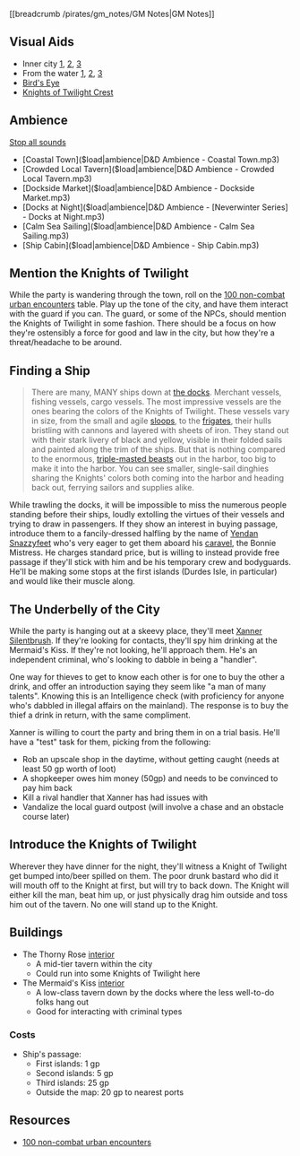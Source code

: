 [[breadcrumb /pirates/gm_notes/GM Notes|GM Notes]]

## Visual Aids

* Inner city [1](^pirates/lords_landing_2.jpg), [2](^pirates/lords_landing_4.jpg), [3](^pirates/lords_landing_6.jpg)
* From the water [1](^pirates/lords_landing_1.jpg), [2](^pirates/lords_landing_docks.png), [3](^pirates/lords_landing_5.jpg)
* [Bird's Eye](^pirates/lords_landing_3.jpg)
* [Knights of Twilight Crest](^pirates/knights_of_twilight_crest.png)

## Ambience

[Stop all sounds]($stop|all|none)

* [Coastal Town]($load|ambience|D&D Ambience - Coastal Town.mp3)
* [Crowded Local Tavern]($load|ambience|D&D Ambience - Crowded Local Tavern.mp3)
* [Dockside Market]($load|ambience|D&D Ambience - Dockside Market.mp3)
* [Docks at Night]($load|ambience|D&D Ambience - [Neverwinter Series] - Docks at Night.mp3)
* [Calm Sea Sailing]($load|ambience|D&D Ambience - Calm Sea Sailing.mp3)
* [Ship Cabin]($load|ambience|D&D Ambience - Ship Cabin.mp3)

## Mention the Knights of Twilight

While the party is wandering through the town, roll on the [100 non-combat urban encounters](https://www.dndspeak.com/2021/07/100-non-combat-urban-encounters/) table. Play up the tone of the city, and have them interact with the guard if you can. The guard, or some of the NPCs, should mention the Knights of Twilight in some fashion. There should be a focus on how they're ostensibly a force for good and law in the city, but how they're a threat/headache to be around.

## Finding a Ship

> There are many, MANY ships down at [the docks](^pirates/lords_landing_docks.png). Merchant vessels, fishing vessels, cargo vessels. The most impressive vessels are the ones bearing the colors of the Knights of Twilight. These vessels vary in size, from the small and agile [sloops](^pirates/sloop.jpg), to the [frigates](^pirates/light_frigate.jpg), their hulls bristling with cannons and layered with sheets of iron. They stand out with their stark livery of black and yellow, visible in their folded sails and painted along the trim of the ships. But that is nothing compared to the enormous, [triple-masted beasts](^pirates/heavy_frigate_2.jpg) out in the harbor, too big to make it into the harbor. You can see smaller, single-sail dinghies sharing the Knights' colors both coming into the harbor and heading back out, ferrying sailors and supplies alike.

While trawling the docks, it will be impossible to miss the numerous people standing before their ships, loudly extolling the virtues of their vessels and trying to draw in passengers. If they show an interest in buying passage, introduce them to a fancily-dressed halfling by the name of [Yendan Snazzyfeet](^pirates/yendan_snazzyfeet.jpg) who's very eager to get them aboard his [caravel](^pirates/caravel.jpg), the Bonnie Mistress. He charges standard price, but is willing to instead provide free passage if they'll stick with him and be his temporary crew and bodyguards. He'll be making some stops at the first islands (Durdes Isle, in particular) and would like their muscle along.

## The Underbelly of the City

While the party is hanging out at a skeevy place, they'll meet [Xanner Silentbrush](^pirates/xanner_silentbrush.png). If they're looking for contacts, they'll spy him drinking at the Mermaid's Kiss. If they're not looking, he'll approach them. He's an independent criminal, who's looking to dabble in being a "handler".

One way for thieves to get to know each other is for one to buy the other a drink, and offer an introduction saying they seem like "a man of many talents". Knowing this is an Intelligence check (with proficiency for anyone who's dabbled in illegal affairs on the mainland). The response is to buy the thief a drink in return, with the same compliment.

Xanner is willing to court the party and bring them in on a trial basis. He'll have a "test" task for them, picking from the following:

* Rob an upscale shop in the daytime, without getting caught (needs at least 50 gp worth of loot)
* A shopkeeper owes him money (50gp) and needs to be convinced to pay him back
* Kill a rival handler that Xanner has had issues with
* Vandalize the local guard outpost (will involve a chase and an obstacle course later)

## Introduce the Knights of Twilight

Wherever they have dinner for the night, they'll witness a Knight of Twilight get bumped into/beer spilled on them. The poor drunk bastard who did it will mouth off to the Knight at first, but will try to back down. The Knight will either kill the man, beat him up, or just physically drag him outside and toss him out of the tavern. No one will stand up to the Knight.

## Buildings

* The Thorny Rose [interior](^pirates/thorny_rose_interior.jpg)
  * A mid-tier tavern within the city
  * Could run into some Knights of Twilight here
* The Mermaid's Kiss [interior](^pirates/mermaids_kiss.jpg)
  * A low-class tavern down by the docks where the less well-to-do folks hang out
  * Good for interacting with criminal types

### Costs

* Ship's passage:
  * First islands: 1 gp
  * Second islands: 5 gp
  * Third islands: 25 gp
  * Outside the map: 20 gp to nearest ports

## Resources

* [100 non-combat urban encounters](https://www.dndspeak.com/2021/07/100-non-combat-urban-encounters/)

